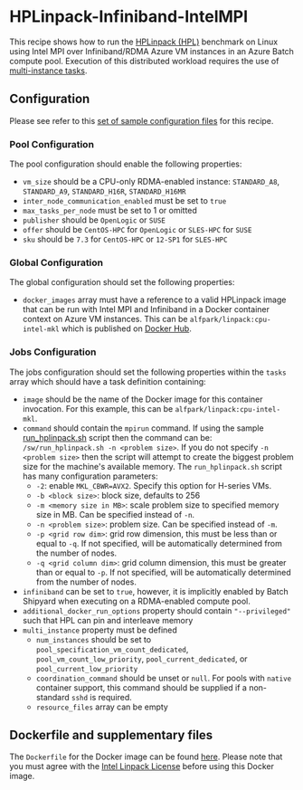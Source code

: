# HPLinpack-Infiniband-IntelMPI
This recipe shows how to run the
[HPLinpack (HPL)](http://www.netlib.org/benchmark/hpl/) benchmark
on Linux using Intel MPI over Infiniband/RDMA Azure VM instances in an Azure
Batch compute pool. Execution of this distributed workload requires the use of
[multi-instance tasks](../docs/80-batch-shipyard-multi-instance-tasks.md).

## Configuration
Please see refer to this [set of sample configuration files](./config) for
this recipe.

### Pool Configuration
The pool configuration should enable the following properties:
* `vm_size` should be a CPU-only RDMA-enabled instance:
`STANDARD_A8`, `STANDARD_A9`, `STANDARD_H16R`, `STANDARD_H16MR`
* `inter_node_communication_enabled` must be set to `true`
* `max_tasks_per_node` must be set to 1 or omitted
* `publisher` should be `OpenLogic` or `SUSE`
* `offer` should be `CentOS-HPC` for `OpenLogic` or `SLES-HPC` for `SUSE`
* `sku` should be `7.3` for `CentOS-HPC` or `12-SP1` for `SLES-HPC`

### Global Configuration
The global configuration should set the following properties:
* `docker_images` array must have a reference to a valid HPLinpack image
that can be run with Intel MPI and Infiniband in a Docker container context
on Azure VM instances. This can be `alfpark/linpack:cpu-intel-mkl` which is
published on [Docker Hub](https://hub.docker.com/r/alfpark/linpack).

### Jobs Configuration
The jobs configuration should set the following properties within the `tasks`
array which should have a task definition containing:
* `image` should be the name of the Docker image for this container invocation.
For this example, this can be `alfpark/linpack:cpu-intel-mkl`.
* `command` should contain the `mpirun` command. If using the sample
[run\_hplinpack.sh](docker/run_hplinpack.sh) script then the command can be:
`/sw/run_hplinpack.sh -n <problem size>`. If you do not specify
`-n <problem size>` then the script will attempt to create the biggest problem
size for the machine's available memory. The `run_hplinpack.sh` script has
many configuration parameters:
  * `-2`: enable `MKL_CBWR=AVX2`. Specify this option for H-series VMs.
  * `-b <block size>`: block size, defaults to 256
  * `-m <memory size in MB>`: scale problem size to specified memory size in
    MB. Can be specified instead of `-n`.
  * `-n <problem size>`: problem size. Can be specified instead of `-m`.
  * `-p <grid row dim>`: grid row dimension, this must be less than or equal
    to `-q`. If not specified, will be automatically determined from the
    number of nodes.
  * `-q <grid column dim>`: grid column dimension, this must be greater than
    or equal to `-p`. If not specified, will be automatically determined from
    the number of nodes.
* `infiniband` can be set to `true`, however, it is implicitly enabled by
Batch Shipyard when executing on a RDMA-enabled compute pool.
* `additional_docker_run_options` property should contain `"--privileged"`
such that HPL can pin and interleave memory
* `multi_instance` property must be defined
  * `num_instances` should be set to `pool_specification_vm_count_dedicated`,
    `pool_vm_count_low_priority`, `pool_current_dedicated`, or
    `pool_current_low_priority`
  * `coordination_command` should be unset or `null`. For pools with
    `native` container support, this command should be supplied if
    a non-standard `sshd` is required.
  * `resource_files` array can be empty

## Dockerfile and supplementary files
The `Dockerfile` for the Docker image can be found [here](./docker). Please
note that you must agree with the
[Intel Linpack License](https://software.intel.com/en-us/articles/intel-linpack-benchmark-download-license-agreement)
before using this Docker image.
